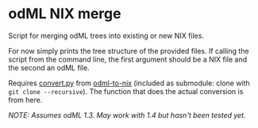 odML NIX merge
==============

Script for merging odML trees into existing or new NIX files.

For now simply prints the tree structure of the provided files. If calling the script from the command line, the first argument should be a NIX file and the second an odML file.

Requires [convert.py](https://github.com/G-Node/odml-to-nix/blob/master/convert.py) from [odml-to-nix](https://github.com/G-Node/odml-to-nix/) (included as submodule: clone with `git clone --recursive`). The function that does the actual conversion is from here.

_NOTE: Assumes odML 1.3. May work with 1.4 but hasn't been tested yet._
